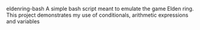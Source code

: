 eldenring-bash
A simple bash script meant to emulate the game Elden ring. This project demonstrates my use of conditionals, arithmetic expressions and variables

